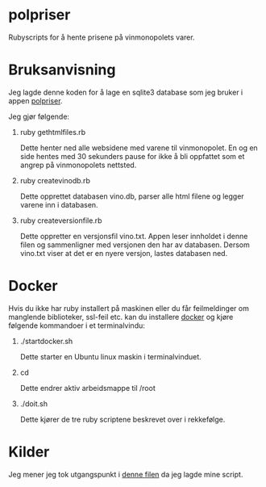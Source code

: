 # polpriser
Rubyscripts for å hente prisene på vinmonopolets varer.

# Bruksanvisning
Jeg lagde denne koden for å lage en sqlite3 database som jeg bruker i appen
[polpriser](https://itunes.apple.com/us/app/polpriser-gratis/id877297213?mt=8).

Jeg gjør følgende:

1. ruby gethtmlfiles.rb

   Dette henter ned alle websidene med varene til vinmonopolet. En og en side hentes med
   30 sekunders pause for ikke å bli oppfattet som et angrep på vinmonopolets nettsted.

2. ruby createvinodb.rb
 
   Dette opprettet databasen vino.db, parser alle html filene og legger varene inn i databasen.

3. ruby createversionfile.rb
 
   Dette oppretter en versjonsfil vino.txt. Appen leser innholdet i denne filen og sammenligner
   med versjonen den har av databasen. Dersom vino.txt viser at det er en nyere versjon, lastes 
   databasen ned.

# Docker
Hvis du ikke har ruby installert på maskinen eller du får feilmeldinger om manglende biblioteker,
 ssl-feil etc. kan du installere [docker](hub.docker.com) og kjøre følgende kommandoer i et
 terminalvindu:
 
1. ./startdocker.sh
 
   Dette starter en Ubuntu linux maskin i terminalvinduet.
 
2. cd 
 
   Dette endrer aktiv arbeidsmappe til /root
 
3. ./doit.sh
 
   Dette kjører de tre ruby scriptene beskrevet over i rekkefølge.

# Kilder
Jeg mener jeg tok utgangspunkt i [denne filen](https://gist.github.com/evenv/3035416) da jeg lagde mine script.

